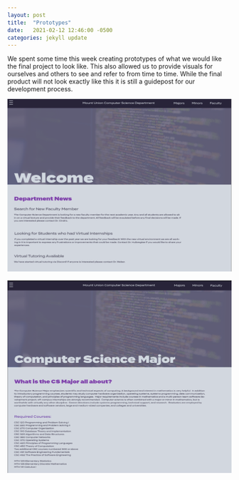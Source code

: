 ```yaml
---
layout: post
title:  "Prototypes"
date:   2021-02-12 12:46:00 -0500
categories: jekyll update
---
```


We spent some time this week creating prototypes of what we would like the final project to look like. This also allowed us to provide 
visuals for ourselves and others to see and refer to from time to time. While the final product will not look exactly like this it is still 
a guidepost for our development process. 


![welcomePrototype](/assets/img/welcomePrototype.png "Welcome Screen")
<br>
</br>
![prototypes3](/assets/img/prototypes3.png "Major Screen")

